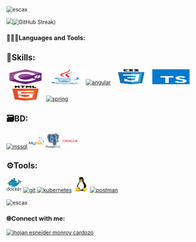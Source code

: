 
<p align="left"> <img src="https://komarev.com/ghpvc/?username=escax&label=Profile%20views&color=430fff&style=plastic" alt="escax" /> </p>


<p aling="left"><img height="50%" width="auto" src ="https://github-readme-stats.vercel.app/api?username=escax&theme=shadow_blue&show_icons=true&hide_border=true&card_width=300"><img height="50%" width="auto" src ="https://github-readme-streak-stats.herokuapp.com?user=Escax&theme=shadow-blue&hide_border=true&date_format=M%20j%5B%2C%20Y%5D&mode=weekly&card_width=400" alt="GitHub Streak)"></p>




<p aling="center"> 
<h3 align="left">🧑🏽‍💻Languages and Tools:</h3>
<h2 align="left">🧠Skills:</h2>
<a href="#"><img src="https://raw.githubusercontent.com/devicons/devicon/master/icons/csharp/csharp-original.svg" alt="csharp" width="100" height="40"/><a/>
<a href="#"><img src="https://raw.githubusercontent.com/devicons/devicon/master/icons/java/java-original.svg" alt="java" width="100" height="40"/><a/>
<a href="#"><img src="https://angular.io/assets/images/logos/angular/angular.svg" alt="angular" width="100" height="40"/><a/>
<a href="#"><img src="https://raw.githubusercontent.com/devicons/devicon/master/icons/css3/css3-original-wordmark.svg" alt="css3" width="100" height="40"/><a/>
<a href="#"><img src="https://raw.githubusercontent.com/devicons/devicon/master/icons/typescript/typescript-original.svg" alt="typescript" width="100" height="40"/><a/>
<a href="#"><img src="https://raw.githubusercontent.com/devicons/devicon/master/icons/html5/html5-original-wordmark.svg" alt="html5" width="100" height="40"/><a/>
<a href="#"><img src="https://www.vectorlogo.zone/logos/springio/springio-icon.svg" alt="spring" width="40" height="40"/><a/>

<h2 align="left">🗃️BD:</h2>
<a href="#"><img src="https://www.svgrepo.com/show/303229/microsoft-sql-server-logo.svg" alt="mssql" width="40" height="40"/><a/>
<a href="#"><img src="https://raw.githubusercontent.com/devicons/devicon/master/icons/mysql/mysql-original-wordmark.svg" alt="mysql" width="40" height="40"/><a/>
<a href="#"><img src="https://raw.githubusercontent.com/devicons/devicon/master/icons/postgresql/postgresql-original-wordmark.svg" alt="postgresql" width="40" height="40"/><a/>
<a href="#"><img src="https://raw.githubusercontent.com/devicons/devicon/master/icons/oracle/oracle-original.svg" alt="oracle" width="40" height="40"/><a/>

<h2 align="left">⚙️Tools:</h2>
<a href="#"><img src="https://raw.githubusercontent.com/devicons/devicon/master/icons/docker/docker-original-wordmark.svg" alt="docker" width="40" height="40"/></a>
<a href="#"><img src="https://www.vectorlogo.zone/logos/git-scm/git-scm-icon.svg" alt="git" width="40" height="40"/></a>
<a href="#"><img src="https://www.vectorlogo.zone/logos/kubernetes/kubernetes-icon.svg" alt="kubernetes" width="40" height="40"/></a>
<a href="#"><img src="https://raw.githubusercontent.com/devicons/devicon/master/icons/linux/linux-original.svg" alt="linux" width="40" height="40"/></a>
<a href="#"><img src="https://www.vectorlogo.zone/logos/getpostman/getpostman-icon.svg" alt="postman" width="40" height="40"/></a> 
</p>

<img align="center" src="https://github-readme-stats.vercel.app/api/top-langs?username=escax&show_icons=true&theme=onedark&title_color=006eff&text_color=ffffff&locale=en&layout=compact" alt="escax" />

<h3 align="left">🌐Connect with me:</h3>
<p align="left">
<a href="https://linkedin.com/in/jhojan esneider monroy cardozo" target="blank"><img align="center" src="https://raw.githubusercontent.com/rahuldkjain/github-profile-readme-generator/master/src/images/icons/Social/linked-in-alt.svg" alt="jhojan esneider monroy cardozo" height="30" width="40" /></a>
</p>
